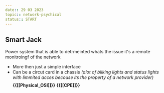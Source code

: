 ```yaml
---
date:: 29 03 2023
topic:: network-psychical
status:: START
---
```

## Smart Jack 
Power system that is able  to detrmeinted whats 
the issue it's a remote monitroingf of the network

- More then just a simple interface 
- Can be a circut card in a chassis 
*(alot of bliking lights and status lights 
with limmited acces becouse its the property of a network provider)*
$$ $$
**{{[[Physical_OSI]]}}** **{{[[CPE]]}}**